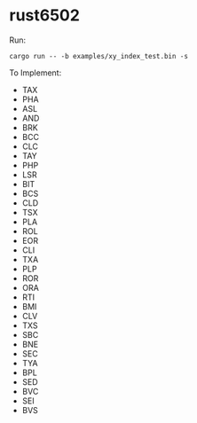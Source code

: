 # rust6502

Run:

```shell
cargo run -- -b examples/xy_index_test.bin -s
```

To Implement:

- TAX
- PHA
- ASL
- AND
- BRK
- BCC
- CLC
- TAY
- PHP
- LSR
- BIT
- BCS
- CLD
- TSX
- PLA
- ROL
- EOR
- CLI
- TXA
- PLP
- ROR
- ORA
- RTI
- BMI
- CLV
- TXS
- SBC
- BNE
- SEC
- TYA
- BPL
- SED
- BVC
- SEI
- BVS
